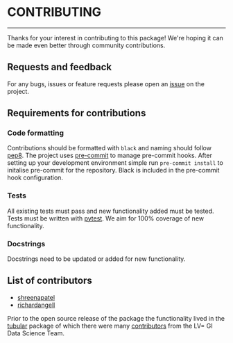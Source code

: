 # CONTRIBUTING

----

Thanks for your interest in contributing to this package! We're hoping it can be made even better through community contributions.

## Requests and feedback

For any bugs, issues or feature requests please open an [issue](https://github.com/lvgig/test-aide/issues) on the project.

## Requirements for contributions

### Code formatting

Contributions should be formatted with `black` and naming should follow [pep8](https://www.python.org/dev/peps/pep-0008/). The project uses [pre-commit](https://pre-commit.com/) to manage pre-commit hooks. After setting up your development environment simple run `pre-commit install` to initalise pre-commit for the repository. Black is included in the pre-commit hook configuration.

### Tests

All existing tests must pass and new functionality added must be tested. Tests must be written with [pytest](https://docs.pytest.org/en/stable/). We aim for 100% coverage of new functionality.

### Docstrings

Docstrings need to be updated or added for new functionality.

## List of contributors

- [shreenapatel](https://github.com/shreenapatel)
- [richardangell](https://github.com/richardangell)

Prior to the open source release of the package the functionality lived in the [tubular](https://github.com/lvgig/tubular) package of which there were many [contributors](https://github.com/lvgig/tubular/blob/master/CONTRIBUTING.md#list-of-contributors) from the LV= GI Data Science Team. 
